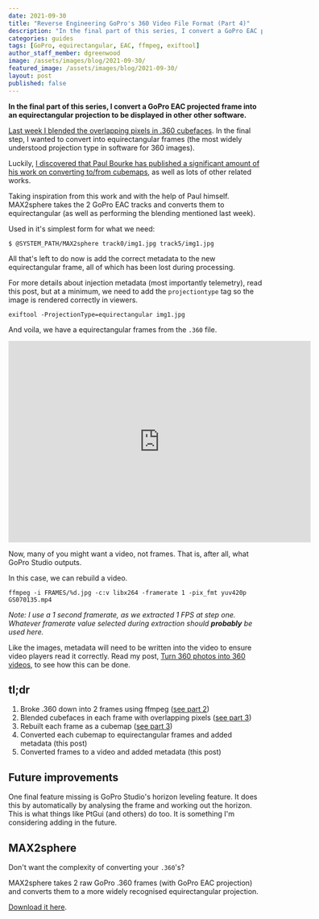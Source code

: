 ```yaml
---
date: 2021-09-30
title: "Reverse Engineering GoPro's 360 Video File Format (Part 4)"
description: "In the final part of this series, I convert a GoPro EAC projected frame into an equirectangular projection to be displayed in other other software."
categories: guides
tags: [GoPro, equirectangular, EAC, ffmpeg, exiftool]
author_staff_member: dgreenwood
image: /assets/images/blog/2021-09-30/
featured_image: /assets/images/blog/2021-09-30/
layout: post
published: false
---
```


**In the final part of this series, I convert a GoPro EAC projected frame into an equirectangular projection to be displayed in other other software.**

[Last week I blended the overlapping pixels in .360 cubefaces](/blog/2021/reverse-engineering-gopro-360-file-format-part-3). In the final step, I wanted to convert into equirectangular frames (the most widely understood projection type in software for 360 images).

Luckily, [I discovered that Paul Bourke has published a significant amount of his work on converting to/from cubemaps](http://paulbourke.net/panorama/cubemaps/), as well as lots of other related works.

Taking inspiration from this work and with the help of Paul himself. MAX2sphere takes the 2 GoPro EAC tracks and converts them to equirectangular (as well as performing the blending mentioned last week).

Used in it's simplest form for what we need:

```
$ @SYSTEM_PATH/MAX2sphere track0/img1.jpg track5/img1.jpg
```

All that's left to do now is add the correct metadata to the new equirectangular frame, all of which has been lost during processing.

For more details about injection metadata (most importantly telemetry), read this post, but at a minimum, we need to add the `projectiontype` tag so the image is rendered correctly in viewers.

```
exiftool -ProjectionType=equirectangular img1.jpg
```

And voila, we have a equirectangular frames from the `.360` file.

<iframe width="600" height="400" allowfullscreen style="border-style:none;" src="https://www.trekview.org/trekviewer.htm#panorama=https://www.trekview.org/assets/images/blog/2021-09-03/img1.jpg&amp;autoLoad=true"></iframe>

Now, many of you might want a video, not frames. That is, after all, what GoPro Studio outputs.

In this case, we can rebuild a video.

```
ffmpeg -i FRAMES/%d.jpg -c:v libx264 -framerate 1 -pix_fmt yuv420p GS070135.mp4
```
_Note: I use a 1 second framerate, as we extracted 1 FPS at step one. Whatever framerate value selected during extraction should **probably** be used here._

Like the images, metadata will need to be written into the video to ensure video players read it correctly. Read my post, [Turn 360 photos into 360 videos](/blog/2021/turn-360-photos-into-360-video), to see how this can be done.

## tl;dr

1. Broke .360 down into 2 frames using ffmpeg ([see part 2](/blog/2021/reverse-engineering-gopro-360-file-format-part-2))
2. Blended cubefaces in each frame with overlapping pixels ([see part 3](/blog/2021/reverse-engineering-gopro-360-file-format-part-3))
3. Rebuilt each frame as a cubemap ([see part 3](/blog/2021/reverse-engineering-gopro-360-file-format-part-3))
4. Converted each cubemap to equirectangular frames and added metadata (this post)
5. Converted frames to a video and added metadata (this post)

## Future improvements

One final feature missing is GoPro Studio's horizon leveling feature. It does this by automatically by analysing the frame and working out the horizon. This is what things like PtGui (and others) do too. It is something I'm considering adding in the future.

## MAX2sphere

Don't want the complexity of converting your `.360`'s? 

MAX2sphere takes 2 raw GoPro .360 frames (with GoPro EAC projection) and converts them to a more widely recognised equirectangular projection.

[Download it here](https://github.com/trek-view/MAX2sphere).